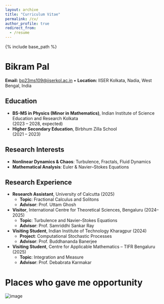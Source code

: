 ```yaml
---
layout: archive
title: "Curriculum Vitae"
permalink: /cv/
author_profile: true
redirect_from:
  - /resume
---
```


{% include base_path %}

# Bikram Pal

**Email:** [bp23ms109@iiserkol.ac.in](mailto:bp23ms109@iiserkol.ac.in) •
**Location:** IISER Kolkata, Nadia, West Bengal, India

## Education

* **BS-MS in Physics (Minor in Mathematics)**, Indian Institute of Science Education and Research Kolkata  
  (2023 – 2028, expected)
* **Higher Secondary Education**, Birbhum Zilla School  
  (2021 – 2023)

## Research Interests

* **Nonlinear Dynamics & Chaos**: Turbulence, Fractals, Fluid Dynamics  
* **Mathematical Analysis**: Euler & Navier–Stokes Equations

## Research Experience

* **Research Assistant**, University of Calcutta (2025)  
  * **Topic**: Fractional Calculus and Solitons  
  * **Advisor**: Prof. Uttam Ghosh
* **Visitor**, International Centre for Theoretical Sciences, Bengaluru (2024–2025)  
  * **Topic**: Turbulence and Navier–Stokes Equations  
  * **Advisor**: Prof. Samriddhi Sankar Ray
* **Visiting Student**, Indian Institute of Technology Kharagpur (2024)  
  * **Project**: Computational Stochastic Processes  
  * **Advisor**: Prof. Buddhananda Banerjee
* **Visiting Student**, Centre for Applicable Mathematics – TIFR Bengaluru (2025)  
  * **Topic**: Integration and Measure  
  * **Advisor**: Prof. Debabrata Karmakar






# Places who gave me opportunity

![image](https://github.com/user-attachments/assets/e6c497d8-d8ea-4d32-a2d2-9f51e7483bf1)



